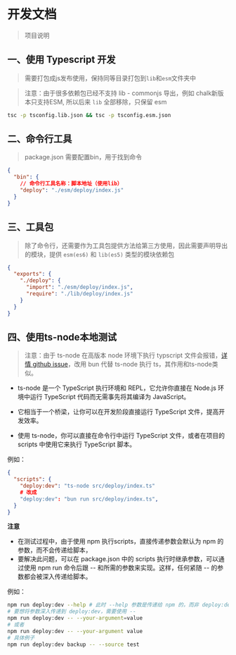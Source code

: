 # 开发文档

> 项目说明

## 一、使用 Typescript 开发

> 需要打包成js发布使用，保持同等目录打包到`lib`和`esm`文件夹中

> 注意：由于很多依赖包已经不支持 lib - commonjs 导出，例如 chalk新版本只支持ESM, 所以后来 `lib` 全部移除，只保留 esm

```bash
tsc -p tsconfig.lib.json && tsc -p tsconfig.esm.json
```

## 二、命令行工具

> package.json 需要配置bin，用于找到命令

```json
{
  "bin": {
    // 命令行工具名称：脚本地址（使用lib）
    "deploy": "./esm/deploy/index.js"
  }
}
```

## 三、工具包

> 除了命令行，还需要作为工具包提供方法给第三方使用，因此需要声明导出的模块，提供 `esm(es6)` 和 `lib(es5)` 类型的模块依赖包

```json
{
  "exports": {
    "./deploy": {
      "import": "./esm/deploy/index.js",
      "require": "./lib/deploy/index.js"
    }
  }
}
```

## 四、使用ts-node本地测试

> 注意：由于 ts-node 在高版本 node 环境下执行 typscript 文件会报错，[详情 github issue](https://github.com/TypeStrong/ts-node/issues/2100)，改用 bun 代替 ts-node 执行 ts，其作用和ts-node类似。

- ts-node 是一个 TypeScript 执行环境和 REPL，它允许你直接在 Node.js 环境中运行 TypeScript 代码而无需事先将其编译为 JavaScript。

- 它相当于一个桥梁，让你可以在开发阶段直接运行 TypeScript 文件，提高开发效率。

- 使用 ts-node，你可以直接在命令行中运行 TypeScript 文件，或者在项目的 scripts 中使用它来执行 TypeScript 脚本。

例如：

```json
{
  "scripts": {
    "deploy:dev": "ts-node src/deploy/index.ts"
    # 改成
    "deploy:dev": "bun run src/deploy/index.ts",
  }
}
```

**注意**
- 在测试过程中，由于使用 npm 执行scripts，直接传递参数会默认为 npm 的参数，而不会传递给脚本，
- 要解决此问题，可以在 package.json 中的 scripts 执行时继承参数，可以通过使用 npm run 命令后跟 -- 和所需的参数来实现。这样，任何紧随 -- 的参数都会被深入传递给脚本。

例如：

```bash
npm run deploy:dev --help # 此时 --help 参数是传递给 npm 的，而非 deploy:dev
# 要想将参数深入传递到 deploy:dev，需要使用 --
npm run deploy:dev -- --your-argument=value
# 或者
npm run deploy:dev -- --your-argument value
# 具体例子
npm run deploy:dev backup -- --source test
```
